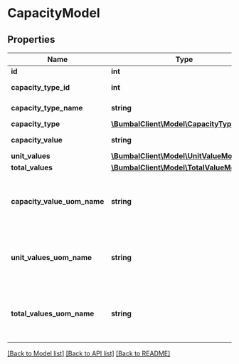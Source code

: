 # CapacityModel

## Properties
Name | Type | Description | Notes
------------ | ------------- | ------------- | -------------
**id** | **int** | Unique ID | [optional] 
**capacity_type_id** | **int** | id for capacity type | [optional] 
**capacity_type_name** | **string** | name of capacity type | [optional] 
**capacity_type** | [**\BumbalClient\Model\CapacityTypeModel**](CapacityTypeModel.md) |  | [optional] 
**capacity_value** | **string** | Capacity value | [optional] 
**unit_values** | [**\BumbalClient\Model\UnitValueModel[]**](UnitValueModel.md) |  | [optional] 
**total_values** | [**\BumbalClient\Model\TotalValueModel[]**](TotalValueModel.md) |  | [optional] 
**capacity_value_uom_name** | **string** | Name of used unit of measurement for values provided in capacity_value | [optional] 
**unit_values_uom_name** | **string** | Name of used unit of measurement for values provided in unit_values | [optional] 
**total_values_uom_name** | **string** | Name of used unit of measurement for values provided in total_values | [optional] 

[[Back to Model list]](../README.md#documentation-for-models) [[Back to API list]](../README.md#documentation-for-api-endpoints) [[Back to README]](../README.md)


